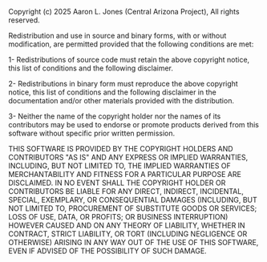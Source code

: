 Copyright (c) 2025 Aaron L. Jones (Central Arizona Project),
All rights reserved.

Redistribution and use in source and binary forms, with or without
modification, are permitted provided that the following conditions are met:

1- Redistributions of source code must retain the above copyright notice,
this list of conditions and the following disclaimer.

2- Redistributions in binary form must reproduce the above copyright
notice, this list of conditions and the following disclaimer in the
documentation and/or other materials provided with the distribution.

3- Neither the name of the copyright holder nor the names of its
contributors may be used to endorse or promote products derived from this
software without specific prior written permission.

THIS SOFTWARE IS PROVIDED BY THE COPYRIGHT HOLDERS AND CONTRIBUTORS "AS IS"
AND ANY EXPRESS OR IMPLIED WARRANTIES, INCLUDING, BUT NOT LIMITED TO, THE
IMPLIED WARRANTIES OF MERCHANTABILITY AND FITNESS FOR A PARTICULAR PURPOSE
ARE DISCLAIMED. IN NO EVENT SHALL THE COPYRIGHT HOLDER OR CONTRIBUTORS BE
LIABLE FOR ANY DIRECT, INDIRECT, INCIDENTAL, SPECIAL, EXEMPLARY, OR
CONSEQUENTIAL DAMAGES (INCLUDING, BUT NOT LIMITED TO, PROCUREMENT OF
SUBSTITUTE GOODS OR SERVICES; LOSS OF USE, DATA, OR PROFITS; OR BUSINESS
INTERRUPTION) HOWEVER CAUSED AND ON ANY THEORY OF LIABILITY, WHETHER IN
CONTRACT, STRICT LIABILITY, OR TORT (INCLUDING NEGLIGENCE OR OTHERWISE)
ARISING IN ANY WAY OUT OF THE USE OF THIS SOFTWARE, EVEN IF ADVISED OF THE
POSSIBILITY OF SUCH DAMAGE.
